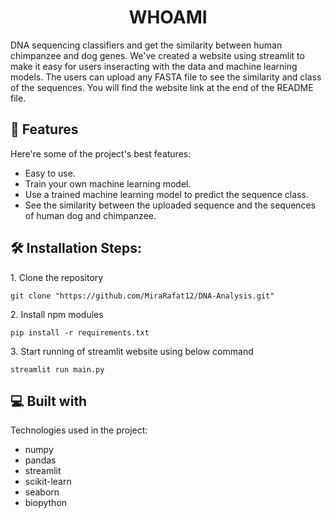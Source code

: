 <h1 align="center" id="title">WHOAMI</h1>

<p id="description">DNA sequencing classifiers and get the similarity between human chimpanzee and dog genes. We've created a website using streamlit to make it easy for users inseracting with the data and machine learning models. The users can upload any FASTA file to see the similarity and class of the sequences.
You will find the website link at the end of the README file.
</p>

  
  
<h2>🧐 Features</h2>

Here're some of the project's best features:

*   Easy to use.
*   Train your own machine learning model.
*   Use a trained machine learning model to predict the sequence class.
*   See the similarity between the uploaded sequence and the sequences of human dog and chimpanzee.

<h2>🛠️ Installation Steps:</h2>

<p>1. Clone the repository</p>

```
git clone "https://github.com/MiraRafat12/DNA-Analysis.git"
```

<p>2. Install npm modules</p>

```
pip install -r requirements.txt
```

<p>3. Start running of streamlit website using below command</p>

```
streamlit run main.py
```

  
  
<h2>💻 Built with</h2>

Technologies used in the project:

*   numpy
*   pandas
*   streamlit
*   scikit-learn
*   seaborn
*   biopython

